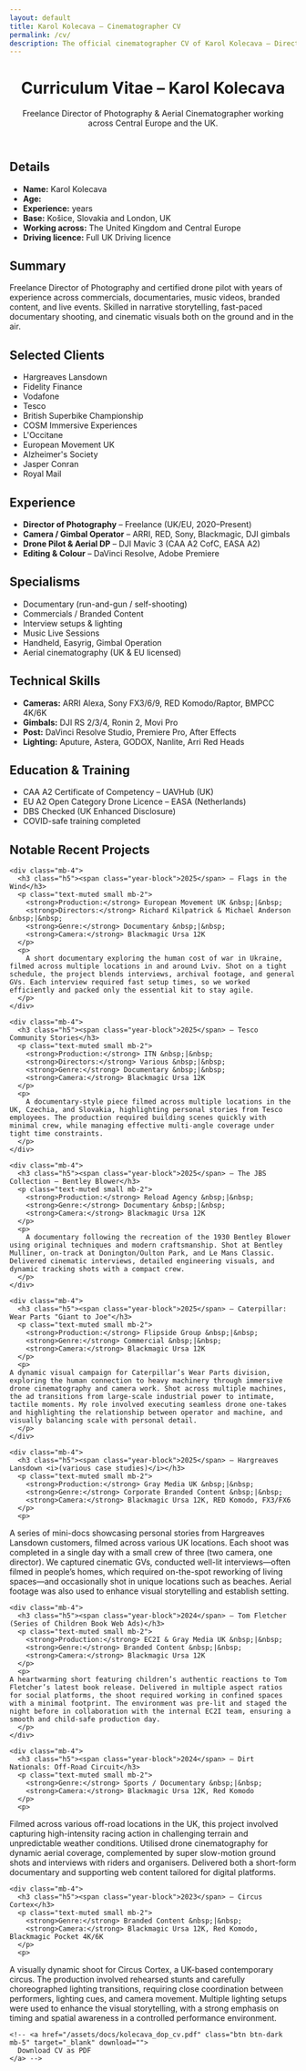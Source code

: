 ```yaml
---
layout: default
title: Karol Kolecava – Cinematographer CV
permalink: /cv/
description: The official cinematographer CV of Karol Kolecava – Director of Photography and drone operator working across Europe and the UK. View past clients, technical skills, project highlights, and download his full PDF résumé.
---
```


<div class="container mt-5 pt-5">

  <header>
    <h1 class="mb-4">Curriculum Vitae – Karol Kolecava</h1>
    <p class="lead text-muted">Freelance Director of Photography & Aerial Cinematographer working across Central Europe and the UK.</p>
    <!-- <a href="/assets/docs/kolecava_dop_cv.pdf" class="btn btn-dark mb-5" target="_blank" download="">
      Download CV as PDF
    </a> -->
  </header>

  <!-- Personal Details -->
  <section class="mb-5" aria-labelledby="cv-details">
    <h2 id="cv-details" class="text-uppercase text-muted border-bottom pb-2">Details</h2>
    <ul class="list-unstyled mt-3">
      <li><strong>Name:</strong> Karol Kolecava</li>
      <li><strong>Age:</strong> <span id="current-age"></span></li>
      <li><strong>Experience:</strong> <span class="experience-years"></span> years</li>
      <li><strong>Base:</strong> Košice, Slovakia and London, UK</li>
      <li><strong>Working across:</strong> The United Kingdom and Central Europe</li>
      <li><strong>Driving licence:</strong> Full UK Driving licence</li>
    </ul>
  </section>

  <!-- Summary -->
  <section class="mb-5" aria-labelledby="cv-summary">
    <h2 id="cv-summary" class="text-uppercase text-muted border-bottom pb-2">Summary</h2>
    <p>
      Freelance Director of Photography and certified drone pilot with <span class="experience-years"></span> years of experience across commercials, documentaries, music videos, branded content, and live events. Skilled in narrative storytelling, fast-paced documentary shooting, and cinematic visuals both on the ground and in the air.
    </p>
  </section>

  <!-- Clients -->
  <section class="mb-5" aria-labelledby="cv-clients">
    <h2 id="cv-clients" class="text-uppercase text-muted border-bottom pb-2">Selected Clients</h2>
    <ul class="list-unstyled mt-3">
      <li>Hargreaves Lansdown</li>
      <li>Fidelity Finance</li>
      <li>Vodafone</li>
      <li>Tesco</li>
      <li>British Superbike Championship</li>
      <li>COSM Immersive Experiences</li>
      <li>L'Occitane</li>
      <li>European Movement UK</li>
      <li>Alzheimer's Society</li>
      <li>Jasper Conran</li>
      <li>Royal Mail</li>
    </ul>
  </section>

  <!-- Roles & Capabilities -->
  <section class="mb-5" aria-labelledby="cv-experience">
    <h2 id="cv-experience" class="text-uppercase text-muted border-bottom pb-2">Experience</h2>
    <ul class="list-unstyled mt-3">
      <li><strong>Director of Photography</strong> – Freelance (UK/EU, 2020–Present)</li>
      <li><strong>Camera / Gimbal Operator</strong> – ARRI, RED, Sony, Blackmagic, DJI gimbals</li>
      <li><strong>Drone Pilot & Aerial DP</strong> – DJI Mavic 3 (CAA A2 CofC, EASA A2)</li>
      <li><strong>Editing & Colour</strong> – DaVinci Resolve, Adobe Premiere</li>
    </ul>
  </section>

  <!-- Specialisms -->
  <section class="mb-5" aria-labelledby="cv-specialisms">
    <h2 id="cv-specialisms" class="text-uppercase text-muted border-bottom pb-2">Specialisms</h2>
    <ul class="list-unstyled mt-3">
      <li>Documentary (run-and-gun / self-shooting)</li>
      <li>Commercials / Branded Content</li>
      <li>Interview setups & lighting</li>
      <li>Music Live Sessions</li>
      <li>Handheld, Easyrig, Gimbal Operation</li>
      <li>Aerial cinematography (UK & EU licensed)</li>
    </ul>
  </section>

  <!-- Tech -->
  <section class="mb-5" aria-labelledby="cv-technical">
    <h2 id="cv-technical" class="text-uppercase text-muted border-bottom pb-2">Technical Skills</h2>
    <ul class="list-unstyled mt-3">
      <li><strong>Cameras:</strong> ARRI Alexa, Sony FX3/6/9, RED Komodo/Raptor, BMPCC 4K/6K</li>
      <li><strong>Gimbals:</strong> DJI RS 2/3/4, Ronin 2, Movi Pro</li>
      <li><strong>Post:</strong> DaVinci Resolve Studio, Premiere Pro, After Effects</li>
      <li><strong>Lighting:</strong> Aputure, Astera, GODOX, Nanlite, Arri Red Heads</li>
    </ul>
  </section>

  <!-- Training -->
  <section class="mb-5" aria-labelledby="cv-education">
    <h2 id="cv-education" class="text-uppercase text-muted border-bottom pb-2">Education & Training</h2>
    <ul class="list-unstyled mt-3">
      <li>CAA A2 Certificate of Competency – UAVHub (UK)</li>
      <li>EU A2 Open Category Drone Licence – EASA (Netherlands)</li>
      <li>DBS Checked (UK Enhanced Disclosure)</li>
      <li>COVID-safe training completed</li>
    </ul>
  </section>

  <!-- Projects -->
  <section class="mb-5" aria-labelledby="cv-projects">
    <h2 id="cv-projects" class="text-uppercase text-muted border-bottom pb-2">Notable Recent Projects</h2>

    <div class="mb-4">
      <h3 class="h5"><span class="year-block">2025</span> – Flags in the Wind</h3>
      <p class="text-muted small mb-2">
        <strong>Production:</strong> European Movement UK &nbsp;|&nbsp;
        <strong>Directors:</strong> Richard Kilpatrick & Michael Anderson &nbsp;|&nbsp;
        <strong>Genre:</strong> Documentary &nbsp;|&nbsp;
        <strong>Camera:</strong> Blackmagic Ursa 12K
      </p>
      <p>
        A short documentary exploring the human cost of war in Ukraine, filmed across multiple locations in and around Lviv. Shot on a tight schedule, the project blends interviews, archival footage, and general GVs. Each interview required fast setup times, so we worked efficiently and packed only the essential kit to stay agile.
      </p>
    </div>

    <div class="mb-4">
      <h3 class="h5"><span class="year-block">2025</span> – Tesco Community Stories</h3>
      <p class="text-muted small mb-2">
        <strong>Production:</strong> ITN &nbsp;|&nbsp;
        <strong>Directors:</strong> Various &nbsp;|&nbsp;
        <strong>Genre:</strong> Documentary &nbsp;|&nbsp;
        <strong>Camera:</strong> Blackmagic Ursa 12K
      </p>
      <p>
        A documentary-style piece filmed across multiple locations in the UK, Czechia, and Slovakia, highlighting personal stories from Tesco employees. The production required building scenes quickly with minimal crew, while managing effective multi-angle coverage under tight time constraints.
      </p>
    </div>

    <div class="mb-4">
      <h3 class="h5"><span class="year-block">2025</span> – The JBS Collection – Bentley Blower</h3>
      <p class="text-muted small mb-2">
        <strong>Production:</strong> Reload Agency &nbsp;|&nbsp;
        <strong>Genre:</strong> Documentary &nbsp;|&nbsp;
        <strong>Camera:</strong> Blackmagic Ursa 12K
      </p>
      <p>
        A documentary following the recreation of the 1930 Bentley Blower using original techniques and modern craftsmanship. Shot at Bentley Mulliner, on-track at Donington/Oulton Park, and Le Mans Classic. Delivered cinematic interviews, detailed engineering visuals, and dynamic tracking shots with a compact crew.
      </p>
    </div>

    <div class="mb-4">
      <h3 class="h5"><span class="year-block">2025</span> – Caterpillar: Wear Parts "Giant to Joe"</h3>
      <p class="text-muted small mb-2">
        <strong>Production:</strong> Flipside Group &nbsp;|&nbsp;
        <strong>Genre:</strong> Commercial &nbsp;|&nbsp;
        <strong>Camera:</strong> Blackmagic Ursa 12K
      </p>
      <p>
    A dynamic visual campaign for Caterpillar’s Wear Parts division, exploring the human connection to heavy machinery through immersive drone cinematography and camera work. Shot across multiple machines, the ad transitions from large-scale industrial power to intimate, tactile moments. My role involved executing seamless drone one-takes and highlighting the relationship between operator and machine, and visually balancing scale with personal detail.
      </p>
    </div>

    <div class="mb-4">
      <h3 class="h5"><span class="year-block">2025</span> – Hargreaves Lansdown <i>(various case studies)</i></h3>
      <p class="text-muted small mb-2">
        <strong>Production:</strong> Gray Media UK &nbsp;|&nbsp;
        <strong>Genre:</strong> Corporate Branded Content &nbsp;|&nbsp;
        <strong>Camera:</strong> Blackmagic Ursa 12K, RED Komodo, FX3/FX6
      </p>
      <p>
A series of mini-docs showcasing personal stories from Hargreaves Lansdown customers, filmed across various UK locations. Each shoot was completed in a single day with a small crew of three (two camera, one director). We captured cinematic GVs, conducted well-lit interviews—often filmed in people’s homes, which required on-the-spot reworking of living spaces—and occasionally shot in unique locations such as beaches. Aerial footage was also used to enhance visual storytelling and establish setting.
      </p>
    </div>

    <div class="mb-4">
      <h3 class="h5"><span class="year-block">2024</span> – Tom Fletcher (Series of Children Book Web Ads)</h3>
      <p class="text-muted small mb-2">
        <strong>Production:</strong> EC2I & Gray Media UK &nbsp;|&nbsp;
        <strong>Genre:</strong> Branded Content &nbsp;|&nbsp;
        <strong>Camera:</strong> Blackmagic Ursa 12K
      </p>
      <p>
    A heartwarming short featuring children’s authentic reactions to Tom Fletcher’s latest book release. Delivered in multiple aspect ratios for social platforms, the shoot required working in confined spaces with a minimal footprint. The environment was pre-lit and staged the night before in collaboration with the internal EC2I team, ensuring a smooth and child-safe production day.
      </p>
    </div>

    <div class="mb-4">
      <h3 class="h5"><span class="year-block">2024</span> – Dirt Nationals: Off-Road Circuit</h3>
      <p class="text-muted small mb-2">
        <strong>Genre:</strong> Sports / Documentary &nbsp;|&nbsp;
        <strong>Camera:</strong> Blackmagic Ursa 12K, Red Komodo
      </p>
      <p>
Filmed across various off-road locations in the UK, this project involved capturing high-intensity racing action in challenging terrain and unpredictable weather conditions. Utilised drone cinematography for dynamic aerial coverage, complemented by super slow-motion ground shots and interviews with riders and organisers. Delivered both a short-form documentary and supporting web content tailored for digital platforms.
      </p>
    </div>

    <div class="mb-4">
      <h3 class="h5"><span class="year-block">2023</span> – Circus Cortex</h3>
      <p class="text-muted small mb-2">
        <strong>Genre:</strong> Branded Content &nbsp;|&nbsp;
        <strong>Camera:</strong> Blackmagic Ursa 12K, Red Komodo, Blackmagic Pocket 4K/6K
      </p>
      <p>
A visually dynamic shoot for Circus Cortex, a UK-based contemporary circus. The production involved rehearsed stunts and carefully choreographed lighting transitions, requiring close coordination between performers, lighting cues, and camera movement. Multiple lighting setups were used to enhance the visual storytelling, with a strong emphasis on timing and spatial awareness in a controlled performance environment.
      </p>
    </div>
  </section>

  <!-- Repeat download CTA -->
    <!-- <a href="/assets/docs/kolecava_dop_cv.pdf" class="btn btn-dark mb-5" target="_blank" download="">
      Download CV as PDF
    </a> -->

</div>

<!-- Age and Experience Autoupdate -->
<script>
  document.addEventListener("DOMContentLoaded", function () {
    document.body.classList.add("js-enabled");

    // Age calc
    const birthDate = new Date(1993, 11, 17); // Dec 17, 1993
    const now = new Date();
    let age = now.getFullYear() - birthDate.getFullYear();
    const m = now.getMonth() - birthDate.getMonth();
    if (m < 0 || (m === 0 && now.getDate() < birthDate.getDate())) age--;
    document.getElementById("current-age").textContent = age;

    // Experience calc (start year: 2020)
    const expYears = now.getFullYear() - 2020;
    document.querySelectorAll(".experience-years").forEach(el => {
      el.textContent = expYears;
    });
  });
</script>
